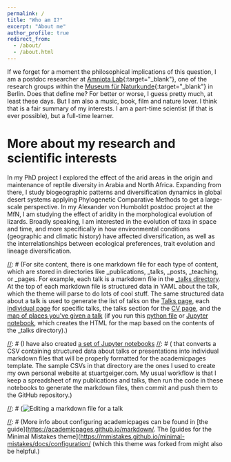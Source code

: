 ```yaml
---
permalink: /
title: "Who am I?"
excerpt: "About me"
author_profile: true
redirect_from: 
  - /about/
  - /about.html
---
```



If we forget for a moment the philosophical implications of this question, I am a postdoc researcher at [Amniota Lab](https://amniota.org/){:target="_blank"}, one of the research groups within the [Museum für Naturkunde](https://www.museumfuernaturkunde.berlin/en){:target="_blank"} in Berlin. Does that define me? For better or worse, I guess pretty much, at least these days. But I am also a music, book, film and nature lover. I think that is a fair summary of my interests. I am a part-time scientist (if that is ever possible), but a full-time learner.





More about my research and scientific interests
======
In my PhD project I explored the effect of the arid areas in the origin and maintenance of reptile diversity in Arabia and North Africa. Expanding from there, I study biogeographic patterns and diversification dynamics in global desert systems applying Phylogenetic Comparative Methods to get a large-scale perspective. In my Alexander von Humboldt postdoc project at the MfN, I am studying the effect of aridity in the morphological evolution of lizards. Broadly speaking, I am interested in the evolution of taxa in space and time, and more specifically in how environmental conditions (geographic and climatic history) have affected diversification, as well as the interrelationships between ecological preferences, trait evolution and lineage diversification.








[//]: # (Create content & metadata)
[//]: # (------)
[//]: # (For site content, there is one markdown file for each type of content, which are stored in directories like _publications, _talks, _posts, _teaching, or _pages. For example, each talk is a markdown file in the [_talks directory](https://github.com/academicpages/academicpages.github.io/tree/master/_talks). At the top of each markdown file is structured data in YAML about the talk, which the theme will parse to do lots of cool stuff. The same structured data about a talk is used to generate the list of talks on the [Talks page](https://academicpages.github.io/talks), each [individual page](https://academicpages.github.io/talks/2012-03-01-talk-1) for specific talks, the talks section for the [CV page](https://academicpages.github.io/cv), and the [map of places you've given a talk](https://academicpages.github.io/talkmap.html) (if you run this [python file](https://github.com/academicpages/academicpages.github.io/blob/master/talkmap.py) or [Jupyter notebook](https://github.com/academicpages/academicpages.github.io/blob/master/talkmap.ipynb), which creates the HTML for the map based on the contents of the _talks directory).)

[//]: # (**Markdown generator**)

[//]: # (I have also created [a set of Jupyter notebooks](https://github.com/academicpages/academicpages.github.io/tree/master/markdown_generator)
[//]: # ( that converts a CSV containing structured data about talks or presentations into individual markdown files that will be properly formatted for the academicpages template. The sample CSVs in that directory are the ones I used to create my own personal website at stuartgeiger.com. My usual workflow is that I keep a spreadsheet of my publications and talks, then run the code in these notebooks to generate the markdown files, then commit and push them to the GitHub repository.)


[//]: # (Example: editing a markdown file for a talk)
[//]: # (![Editing a markdown file for a talk](/images/editing-talk.png)

[//]: # (For more info)
[//]: # (------)
[//]: # (More info about configuring academicpages can be found in [the guide](https://academicpages.github.io/markdown/. The [guides for the Minimal Mistakes theme](https://mmistakes.github.io/minimal-mistakes/docs/configuration/ (which this theme was forked from might also be helpful.)
